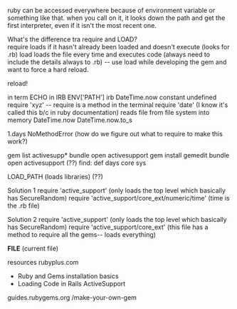 ruby can be accessed everywhere because of environment variable or something like that.
when you call on it, it looks down the path and get the first interpreter, even if it isn't the most recent one.

What's the difference tra require and LOAD?  
require loads if it hasn't already been loaded and doesn't execute   (looks for .rb)
load loads the file every time and executes code     (always need to include the details always to .rb) -- use load while developing the gem and want to force a hard reload.

reload!

in term ECHO
in IRB ENV['PATH']
irb
DateTime.now
constant undefined
require 'xyz'   -- require is a method in the terminal
require 'date' (I know it's called this b/c in ruby documentation)
reads file from file system into memory
DateTime.now
DateTime.now.to_s


1.days
NoMethodError
(how do we figure out what to require to make this work?)

gem list  activesupp*
bundle open activesupport
gem install gemedit
bundle open activesupport
(??)
find: def days
core sys

LOAD_PATH (loads libraries)
(??)

Solution 1
require 'active_support'      (only loads the top level which basically has SecureRandom)
require 'active_support/core_ext/numeric/time'  (time is the .rb file)

Solution 2
require 'active_support'      (only loads the top level which basically has SecureRandom)
require 'active_support/core_ext'          (this file has a method to require all the gems-- loads everything)



__FILE__  (current file)



resources
rubyplus.com
- Ruby and Gems installation basics
- Loading Code in Rails ActiveSupport


guides.rubygems.org
  /make-your-own-gem

